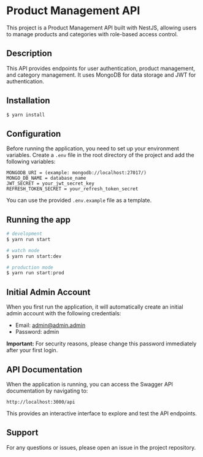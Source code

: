 # Product Management API

This project is a Product Management API built with NestJS, allowing users to manage products and categories with role-based access control.

## Description

This API provides endpoints for user authentication, product management, and category management. It uses MongoDB for data storage and JWT for authentication.

## Installation

```bash
$ yarn install
```

## Configuration

Before running the application, you need to set up your environment variables. Create a `.env` file in the root directory of the project and add the following variables:

```
MONGODB_URI = (example: mongodb://localhost:27017/)
MONGO_DB_NAME = database_name
JWT_SECRET = your_jwt_secret_key
REFRESH_TOKEN_SECRET = your_refresh_token_secret
```

You can use the provided `.env.example` file as a template.

## Running the app

```bash
# development
$ yarn run start

# watch mode
$ yarn run start:dev

# production mode
$ yarn run start:prod
```

## Initial Admin Account

When you first run the application, it will automatically create an initial admin account with the following credentials:

- Email: admin@admin.admin
- Password: admin

**Important:** For security reasons, please change this password immediately after your first login.

## API Documentation

When the application is running, you can access the Swagger API documentation by navigating to:

```
http://localhost:3000/api
```

This provides an interactive interface to explore and test the API endpoints.

## Support

For any questions or issues, please open an issue in the project repository.

